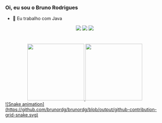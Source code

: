 ### Oi, eu sou o Bruno Rodrigues

- 🔭 Eu trabalho com Java

<div align="center">

  <a href="https://instagram.com/bruno2rdg" target="_blank"><img src="https://img.shields.io/badge/-Instagram-%23E4405F?style=for-the-badge&logo=instagram&logoColor=white" target="_blank"></a>
  <a href = "mailto:rodrigues.brodrigues@gmail.com"><img src="https://img.shields.io/badge/-Gmail-%23333?style=for-the-badge&logo=gmail&logoColor=white" target="_blank"></a>
  <a href="https://www.linkedin.com/in/brunorodrigues-rodrigues/" target="_blank"><img src="https://img.shields.io/badge/-LinkedIn-%230077B5?style=for-the-badge&logo=linkedin&logoColor=white" target="_blank"></a> 

  <h1> </h1>
  
  <a href="https://github.com/brunordg">
  <img height="180em" src="https://github-readme-stats.vercel.app/api?username=brunordg&show_icons=true&theme=react&include_all_commits=true&count_private=true"/>
  <img height="180em" src="https://github-readme-stats.vercel.app/api/top-langs/?username=brunordg&layout=compact&langs_count=7&theme=react"/>
</div>
  
  
<div> 
  ![Snake animation](https://github.com/brunordg/brunordg/blob/output/github-contribution-grid-snake.svg)
</div>
